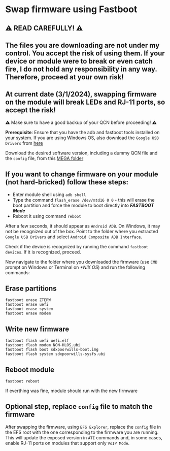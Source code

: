 # Swap firmware using Fastboot 

## ⚠️ **READ CAREFULLY!** ⚠️
## The files you are downloading are not under my control. You accept the risk of using them. If your device or module were to break or even catch fire, I do not hold any responsibility in any way. Therefore, proceed at your own risk!
## At current date (3/1/2024), swapping firmware on the module will break LEDs and RJ-11 ports, so accept the risk!

⚠️ Make sure to have a good backup of your QCN before proceeding! ⚠️

**Prerequisite**: Ensure that you have the adb and fastboot tools installed on your system. If you are using Windows OS, also download the `Google USB Drivers` from  [here](https://developer.android.com/studio/run/win-usb)

Download the desired software version, including a dummy QCN file and the `config` file, from this [MEGA folder](https://mega.nz/folder/KlhwlR5C#K0q2i7tdBYPFvdSESDUrPQ) 

## If you want to change firmware on your module (not hard-bricked) follow these steps:

- Enter module shell using `adb shell`
- Type the command `flash_erase /dev/mtd16 0 0` - this will erase the boot partition and force the module to boot directly into ***FASTBOOT Mode***
- Reboot it using command `reboot`

After a few seconds, it should appear as `Android ADB`. On Windows, it may not be recognized out of the box. Point to the folder where you extracted `Google USB Drivers` and select `Android Composite ADB Interface`.

Check if the device is recognized by running the command `fastboot devices`. If it is recognized, proceed.

Now navigate to the folder where you downloaded the firmware (use `CMD` prompt on Windows or Terminal on *\*NIX OS*) and run the following commands:

## Erase partitions

```
fastboot erase ZTERW
fastboot erase uefi
fastboot erase system
fastboot erase modem
```

## Write new firmware

```
fastboot flash uefi uefi.elf
fastboot flash modem NON-HLOS.ubi
fastboot flash boot sdxpoorwills-boot.img  
fastboot flash system sdxpoorwills-sysfs.ubi 
```

## Reboot module
`fastboot reboot`

If everthing was fine, module should run with the new firmware

## Optional step, replace `config` file to match the firmware

After swapping the firmware, using `EFS Explorer`, replace the `config` file in the EFS root with the one corresponding to the firmware you are running. This will update the exposed version in `ATI` commands and, in some cases, enable RJ-11 ports on modules that support only `VoIP Mode`.
